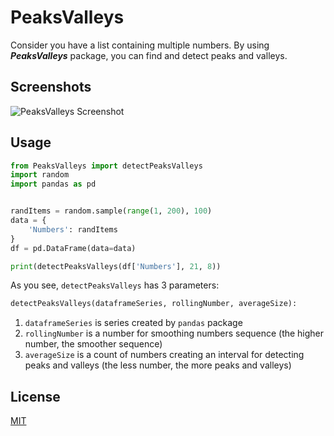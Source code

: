 # PeaksValleys

Consider you have a list containing multiple numbers. By using ***PeaksValleys*** package, you can find and detect peaks and valleys.


## Screenshots

![PeaksValleys Screenshot](https://user-images.githubusercontent.com/8419324/134659955-6ad34a8a-df35-4c7c-bdf5-de7e0bb6e643.png)


## Usage

```python
from PeaksValleys import detectPeaksValleys
import random
import pandas as pd


randItems = random.sample(range(1, 200), 100)
data = {
    'Numbers': randItems
}
df = pd.DataFrame(data=data)

print(detectPeaksValleys(df['Numbers'], 21, 8))
```

As you see, `detectPeaksValleys` has 3 parameters:
```python
detectPeaksValleys(dataframeSeries, rollingNumber, averageSize):
```

1. `dataframeSeries` is series created by `pandas` package
2. `rollingNumber` is a number for smoothing numbers sequence (the higher number, the smoother sequence)
3. `averageSize` is a count of numbers creating an interval for detecting peaks and valleys (the less number, the more peaks and valleys)


## License

[MIT](https://choosealicense.com/licenses/mit/)

  